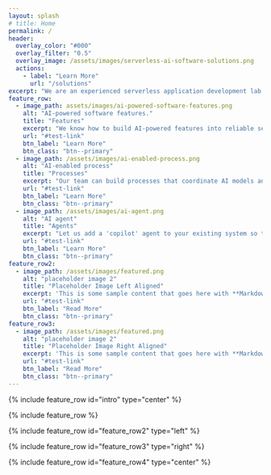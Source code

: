 ```yaml
---
layout: splash
# title: Home
permalink: /
header:
  overlay_color: "#000"
  overlay_filter: "0.5"
  overlay_image: /assets/images/serverless-ai-software-solutions.png
  actions:
    - label: "Learn More"
      url: "/solutions"
excerpt: "We are an experienced serverless application development lab with a focus on artificial intelligence."
feature_row:
  - image_path: assets/images/ai-powered-software-features.png
    alt: "AI-powered software features."
    title: "Features"
    excerpt: "We know how to build AI-powered features into reliable serverless cloud apps, mobile apps, and existing systems."
    url: "#test-link"
    btn_label: "Learn More"
    btn_class: "btn--primary"
  - image_path: /assets/images/ai-enabled-process.png
    alt: "AI-enabled process"
    title: "Processes"
    excerpt: "Our team can build processes that coordinate AI models and human input, freeing people to do more useful things."
    url: "#test-link"
    btn_label: "Learn More"
    btn_class: "btn--primary"
  - image_path: /assets/images/ai-agent.png
    alt: "AI agent"
    title: "Agents"
    excerpt: "Let us add a 'copilot' agent to your existing system so that you can interact with your business conversationally."
    url: "#test-link"
    btn_label: "Learn More"
    btn_class: "btn--primary"
feature_row2:
  - image_path: /assets/images/featured.png
    alt: "placeholder image 2"
    title: "Placeholder Image Left Aligned"
    excerpt: 'This is some sample content that goes here with **Markdown** formatting. Left aligned with `type="left"`'
    url: "#test-link"
    btn_label: "Read More"
    btn_class: "btn--primary"
feature_row3:
  - image_path: /assets/images/featured.png
    alt: "placeholder image 2"
    title: "Placeholder Image Right Aligned"
    excerpt: 'This is some sample content that goes here with **Markdown** formatting. Right aligned with `type="right"`'
    url: "#test-link"
    btn_label: "Read More"
    btn_class: "btn--primary"
---
```


{% include feature_row id="intro" type="center" %}

{% include feature_row %}

{% include feature_row id="feature_row2" type="left" %}

{% include feature_row id="feature_row3" type="right" %}

{% include feature_row id="feature_row4" type="center" %}